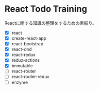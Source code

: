 # React Todo Training

Reactに関する知識の整理をするための素振り。

- [x] react  
- [x] create-react-app  
- [x] react-bootstrap  
- [x] react-dnd  
- [x] react-redux  
- [x] redux-actions  
- [x] immutable  
- [ ] react-router  
- [ ] react-router-redux  
- [ ] enzyme  
